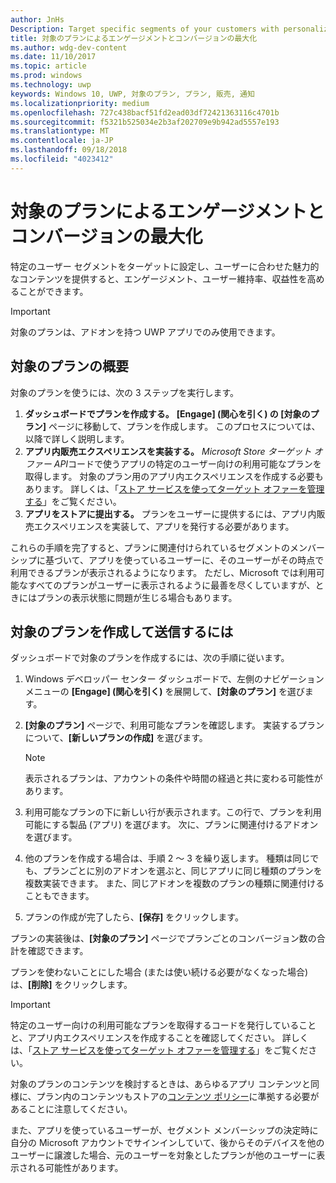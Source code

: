 ```yaml
---
author: JnHs
Description: Target specific segments of your customers with personalized content to increase engagement, retention, and monetization.
title: 対象のプランによるエンゲージメントとコンバージョンの最大化
ms.author: wdg-dev-content
ms.date: 11/10/2017
ms.topic: article
ms.prod: windows
ms.technology: uwp
keywords: Windows 10, UWP, 対象のプラン, プラン, 販売, 通知
ms.localizationpriority: medium
ms.openlocfilehash: 727c438bacf51fd2ead03df72421363116c4701b
ms.sourcegitcommit: f5321b525034e2b3af202709e9b942ad5557e193
ms.translationtype: MT
ms.contentlocale: ja-JP
ms.lasthandoff: 09/18/2018
ms.locfileid: "4023412"
---
```

# <a name="use-targeted-offers-to-maximize-engagement-and-conversions"></a>対象のプランによるエンゲージメントとコンバージョンの最大化

特定のユーザー セグメントをターゲットに設定し、ユーザーに合わせた魅力的なコンテンツを提供すると、エンゲージメント、ユーザー維持率、収益性を高めることができます。

> [!IMPORTANT]
> 対象のプランは、アドオンを持つ UWP アプリでのみ使用できます。

## <a name="targeted-offer-overview"></a>対象のプランの概要

対象のプランを使うには、次の 3 ステップを実行します。

1. **ダッシュボードでプランを作成する。** **[Engage] (関心を引く) の [対象のプラン]** ページに移動して、プランを作成します。 このプロセスについては、以降で詳しく説明します。
2. **アプリ内販売エクスペリエンスを実装する。** *Microsoft Store ターゲット オファー API*コードで使うアプリの特定のユーザー向けの利用可能なプランを取得します。 対象のプラン用のアプリ内エクスペリエンスを作成する必要もあります。 詳しくは、「[ストア サービスを使ってターゲット オファーを管理する](../monetize/manage-targeted-offers-using-windows-store-services.md)」をご覧ください。
3. **アプリをストアに提出する。** プランをユーザーに提供するには、アプリ内販売エクスペリエンスを実装して、アプリを発行する必要があります。

これらの手順を完了すると、プランに関連付けられているセグメントのメンバーシップに基づいて、アプリを使っているユーザーに、そのユーザーがその時点で利用できるプランが表示されるようになります。 ただし、Microsoft では利用可能なすべてのプランがユーザーに表示されるように最善を尽くしていますが、ときにはプランの表示状態に問題が生じる場合もあります。


## <a name="to-create-and-send-a-targeted-offer"></a>対象のプランを作成して送信するには

ダッシュボードで対象のプランを作成するには、次の手順に従います。

1.  Windows デベロッパー センター ダッシュボードで、左側のナビゲーション メニューの **[Engage] (関心を引く)** を展開して、**[対象のプラン]** を選びます。
2.  **[対象のプラン]** ページで、利用可能なプランを確認します。 実装するプランについて、**[新しいプランの作成]** を選びます。

    > [!NOTE]
    > 表示されるプランは、アカウントの条件や時間の経過と共に変わる可能性があります。

3.  利用可能なプランの下に新しい行が表示されます。この行で、プランを利用可能にする製品 (アプリ) を選びます。 次に、プランに関連付けるアドオンを選びます。
4.  他のプランを作成する場合は、手順 2 ～ 3 を繰り返します。 種類は同じでも、プランごとに別のアドオンを選ぶと、同じアプリに同じ種類のプランを複数実装できます。 また、同じアドオンを複数のプランの種類に関連付けることもできます。
5.  プランの作成が完了したら、**[保存]** をクリックします。

プランの実装後は、**[対象のプラン]** ページでプランごとのコンバージョン数の合計を確認できます。

プランを使わないことにした場合 (または使い続ける必要がなくなった場合) は、**[削除]** をクリックします。

> [!IMPORTANT]
> 特定のユーザー向けの利用可能なプランを取得するコードを発行していることと、アプリ内エクスペリエンスを作成することを確認してください。 詳しくは、「[ストア サービスを使ってターゲット オファーを管理する](../monetize/manage-targeted-offers-using-windows-store-services.md)」をご覧ください。
>
> 対象のプランのコンテンツを検討するときは、あらゆるアプリ コンテンツと同様に、プラン内のコンテンツもストアの[コンテンツ ポリシー](https://docs.microsoft.com/en-us/legal/windows/agreements/store-policies)に準拠する必要があることに注意してください。
>
> また、アプリを使っているユーザーが、セグメント メンバーシップの決定時に自分の Microsoft アカウントでサインインしていて、後からそのデバイスを他のユーザーに譲渡した場合、元のユーザーを対象としたプランが他のユーザーに表示される可能性があります。
